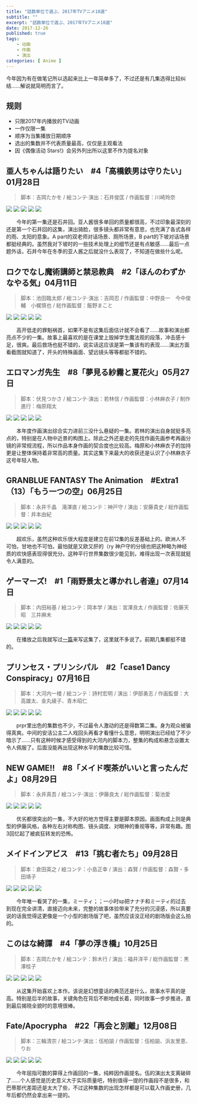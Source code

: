 ```yaml
---
title: "話数単位で選ぶ、2017年TVアニメ10選"
subtitle: ""
excerpt: "話数単位で選ぶ、2017年TVアニメ10選"
date: 2017-12-26
published: true 
tags:
    - 动画
    - 作画
    - 演出
categories: [ Anime ]
---
```


今年因为有在做笔记所以选起来比上一年简单多了，不过还是有几集选得比较纠结……解说就简明而言了。

<!--more-->

## 规则
* 只限2017年内播放的TV动画
* 一作仅限一集
* 顺序为当集播放日期顺序
* 选出的集数并不代表质量最高，仅仅是主观看法
* 因《偶像活动 Stars!》会另外列出所以这里不作为提名对象

## 亜人ちゃんは語りたい　#4「高橋鉄男は守りたい」01月28日
> 脚本：吉岡たかを / 絵コンテ·演出：石井俊匡 / 作画監督：川崎玲奈 

![](https://wx1.sinaimg.cn/mw690/97de980agy1fmtwhgnsaij20zk0k041z.jpg)
![](https://wx1.sinaimg.cn/mw690/97de980agy1fmtwhmssmaj20zk0k0jw3.jpg)
![](https://wx1.sinaimg.cn/mw690/97de980agy1fmtwhr8jygj20zk0k0tc6.jpg)
![](https://wx1.sinaimg.cn/mw690/97de980agy1fmtwi0wl9zj20zk0k0n27.jpg)
![](https://wx1.sinaimg.cn/mw690/97de980agy1fmtwi5o1igj20zk0k0wjg.jpg)

　　今年的第一集还是石井回。亚人酱很多单回的质量都很高，不过印象最深刻的还是第一个石井回的这集，演出骑脸，很多镜头都非常有意思，也充满了各式各样的雨、太阳的意象。A part的双老师对话场景、厕所场景，B part的下坡对话场景都挺经典的。虽然我对下坡时的一些技术处理上的细节还是有点敏感……最后一点题外话，石井今年在冬季的亚人酱之后就没什么表现了，不知道在做些什么呢。

## ロクでなし魔術講師と禁忌教典　#2「ほんのわずかなやる気」04月11日
> 脚本：池田臨太郎 / 絵コンテ·演出：吉岡忍 / 作画監督：中野良一　今中俊輔　小梶慎也 / 総作画監督：飯野まこと 

![](https://wx1.sinaimg.cn/mw690/97de980agy1fmtx86h9mij20zk0k0dk4.jpg)
![](https://wx1.sinaimg.cn/mw690/97de980agy1fmtx8bz4r4j20zk0k0teq.jpg)
![](https://wx1.sinaimg.cn/mw690/97de980agy1fmtx8fzhnoj20zk0k0ads.jpg)
![](https://wx1.sinaimg.cn/mw690/97de980agy1fmtxd20oiyj20zk0k0n1k.jpg)
![](https://wx1.sinaimg.cn/mw690/97de980agy1fmtx8o0t1nj20zk0k0wij.jpg)

　　高开低走的罪魁祸首，如果不是有这集后面估计就不会看了……故事和演出都亮点不少的一集。故事上最喜欢的是在课堂上毁掉学生魔法观的段落，冲击感十足，很爽。最后救场也挺不错的，说实话这应该是第一集该有的表现……演出方面看截图就知道了，开头的特殊画面、望远镜头等等都挺不错的。

## エロマンガ先生　#8「夢見る紗霧と夏花火」05月27日
> 脚本：伏見つかさ / 絵コンテ·演出：若林信 / 作画監督：小林麻衣子 / 制作進行：梅原翔太

![](https://wx1.sinaimg.cn/mw690/97de980agy1fmu6m04jlgj20zk0k0diq.jpg)
![](https://wx1.sinaimg.cn/mw690/97de980agy1fmu6m8ddinj20zk0k0q6b.jpg)
![](https://wx1.sinaimg.cn/mw690/97de980agy1fmu6md18lpj20zk0k0tes.jpg)
![](https://wx1.sinaimg.cn/mw690/97de980agy1fmu6mhgvj6j20zk0k0tay.jpg)
![](https://wx1.sinaimg.cn/mw690/97de980agy1fmu6ml2d4cj20zk0k0n0o.jpg)

　　本年度作画演出综合实力进前三没什么悬疑的一集。若林的演出自身就挺多亮点的，特别是在人物中近景的构图上。除此之外还是走的先找作画先画参考再画分镜的非常规流程，所以作品本身作画的契合度也比较高。梅原和小林麻衣子的加持更是让整体保持着非常高的质量。其实这集下来最大的收获还是认识了小林麻衣子这号年轻人物。

## GRANBLUE FANTASY The Animation　#Extra1（13）「もう一つの空」06月25日
> 脚本：永井千晶　滝澤直 / 絵コンテ：神戸守 / 演出：安藤貴史 / 総作画監督：井本由紀

![](https://wx1.sinaimg.cn/mw690/97de980agy1fmu5rpmkxtj20zk0k0djy.jpg)
![](https://wx1.sinaimg.cn/mw690/97de980agy1fmu5tbvx3tj20zk0k0q7x.jpg)
![](https://wx1.sinaimg.cn/mw690/97de980agy1fmu5tmkwl8j20zk0k045j.jpg)
![](https://wx1.sinaimg.cn/mw690/97de980agy1fmu5tqz1poj20zk0k0q8l.jpg)
![](https://wx1.sinaimg.cn/mw690/97de980agy1fmu5tupks7j20zk0k0jwj.jpg)

　　超欢乐，虽然这种欢乐很大程度是建立在前12集的反差基础上的。欧洲人不可怕，甘地也不可怕，最怕就是又欧又肝的（ry 神户守的分镜也把这种略为神经质的欢快感表现得很充分。这种平行世界集数很少能见到，难得出现一次表现就挺令人满意的。

## ゲーマーズ!　#1「雨野景太と導かれし者達」07月14日
> 脚本：内田裕基 / 絵コンテ：岡本学 / 演出：宮澤良太 / 作画監督：佐藤天昭　三井麻未

![](https://wx1.sinaimg.cn/mw690/97de980agy1fmu8q5vh3kj20zk0k0q8z.jpg)
![](https://wx1.sinaimg.cn/mw690/97de980agy1fmu8qhz43dj20zk0k0gv4.jpg)
![](https://wx1.sinaimg.cn/mw690/97de980agy1fmu8qnpi6ej20zk0k0got.jpg)
![](https://wx1.sinaimg.cn/mw690/97de980agy1fmu8qs82ipj20zk0k0q4y.jpg)
![](https://wx1.sinaimg.cn/mw690/97de980agy1fmu8qw9884j20zk0k0q6b.jpg)

　　在播放之后我就写过[一篇](http://www.anitama.cn/article/d4961da210c93013)来写这集了，这里就不多说了。前期几集都挺不错的。

## プリンセス・プリンシパル　#2「case1 Dancy Conspiracy」07月16日
> 脚本：大河内一楼 / 絵コンテ：詩村宏明 / 演出：伊部勇志 / 作画監督：大高雄太、金丸綾子、青木昭仁

![](https://wx1.sinaimg.cn/mw690/97de980agy1fmu7fu2e9aj20zk0k0wih.jpg)
![](https://wx1.sinaimg.cn/mw690/97de980agy1fmu7g55e3hj20zk0k0q5i.jpg)
![](https://wx1.sinaimg.cn/mw690/97de980agy1fmu7h3ogfoj20zk0k0783.jpg)
![](https://wx1.sinaimg.cn/mw690/97de980agy1fmu7h888esj20zk0k0n0n.jpg)
![](https://wx1.sinaimg.cn/mw690/97de980agy1fmu7hcguj0j20zk0k0go8.jpg)

　　prpr里出色的集数也不少，不过最令人激动的还是得数第二集。身为观众被骗得真爽。中间的安洁公主二人戏回头再看才看懂什么意思，明明演出已经给了不少暗示了……只有这种时候才感受得到的大河内的脚本力，整集的构成和悬念设置太令人佩服了。后面没能再出现这种水平的集数比较可惜。

## NEW GAME!!　#8「メイド喫茶がいいと言ったんだよ」08月29日
> 脚本：永井真吾 / 絵コンテ·演出：伊藤良太 / 総作画監督：菊池愛

![](https://wx1.sinaimg.cn/mw690/97de980agy1fmu95fwprkj20zk0k0whu.jpg)
![](https://wx1.sinaimg.cn/mw690/97de980agy1fmu95negruj20zk0k00ve.jpg)
![](https://wx1.sinaimg.cn/mw690/97de980agy1fmu95ugltkj20zk0k00wk.jpg)
![](https://wx1.sinaimg.cn/mw690/97de980agy1fmu984rfzmj20zk0k0te5.jpg)
![](https://wx1.sinaimg.cn/mw690/97de980agy1fmu98axqkqj20zk0k0n2e.jpg)

　　优劣都很突出的一集，不大好的地方觉得主要是脚本原因。画面构成上则是典型的伊藤风格，各种左右对称构图、镜头调度、对眼神的重视等等，非常有趣。图3回忆起了被疯狂转发的恐怖。

## メイドインアビス　#13「挑む者たち」09月28日
> 脚本：倉田英之 / 絵コンテ：小島正幸 / 演出：森賢 / 作画監督：森賢・多田靖子

![](https://wx1.sinaimg.cn/mw690/97de980agy1fmu9msds9kj20zk0k078q.jpg)
![](https://wx1.sinaimg.cn/mw690/97de980agy1fmu9mxan1rj20zk0k0mzq.jpg)
![](https://wx1.sinaimg.cn/mw690/97de980agy1fmu9n1dagsj20zk0k0tap.jpg)
![](https://wx1.sinaimg.cn/mw690/97de980agy1fmu9n78t63j20zk0k0jty.jpg)
![](https://wx1.sinaimg.cn/mw690/97de980agy1fmu9nd9oqsj20zk0k0dkd.jpg)

　　今年唯一看哭了的一集，ミーティ；；一小时sp把ナナチ和ミーティ的过去到现在完全讲清，直接迈向未来，完整的故事体验带来了充分的沉浸感，所以真要说的话我觉得这更像是一个小型的剧场版了吧，虽然应该没正经的剧场版会这么拍的。

## このはな綺譚　#4「夢の浮き橋」10月25日 
> 脚本：吉岡たかを / 絵コンテ：鈴木行 / 演出：福井洋平 / 総作画監督：黒澤桂子

![](https://wx1.sinaimg.cn/mw690/97de980agy1fmuajbm08dj20zk0k077h.jpg)
![](https://wx1.sinaimg.cn/mw690/97de980agy1fmuajnutgpj20zk0k0dix.jpg)
![](https://wx1.sinaimg.cn/mw690/97de980agy1fmuak7oblxj20zk0k0adw.jpg)
![](https://wx1.sinaimg.cn/mw690/97de980agy1fmuakktej7j20zk0k0n2j.jpg)
![](https://wx1.sinaimg.cn/mw690/97de980agy1fmuamq93coj20zk0k00wk.jpg)

　　从这集开始喜欢上本作。该说是幻想童话的典范还是什么，故事水平真的是高。特别是后半的故事，关键角色在背后不断地成长着，同时故事一步步推进，直到最后揭晓全貌时的意境很棒。

## Fate/Apocrypha　#22「再会と別離」12月08日 
> 脚本：三輪清宗 / 絵コンテ·演出：伍柏諭 / 作画監督：伍柏諭、浜友里恵、りお

![](https://wx1.sinaimg.cn/mw690/97de980agy1fmud3oxuarj20zk0k0goi.jpg)
![](https://wx1.sinaimg.cn/mw690/97de980agy1fmud482un8j20zk0k0tc1.jpg)
![](https://wx1.sinaimg.cn/mw690/97de980agy1fmud4ch42yj20zk0k0n0k.jpg)
![](https://wx1.sinaimg.cn/mw690/97de980agy1fmud4hd2taj20zk0k0dk0.jpg)
![](https://wx1.sinaimg.cn/mw690/97de980agy1fmud4m1zeej20zk0k0ju7.jpg)

　　今年屈指可数的算得上作画回的一集，纯粹因作画提名。伍的演出太支离破碎了……个人感觉是历史意义大于实际质量吧，特别值得一提的作画段不是很多，和巴蒂那代差距还是太大了些，不过这种集数的出现怎样都是可以载入作画史册，几年后都仍然会拿出来一提的。
